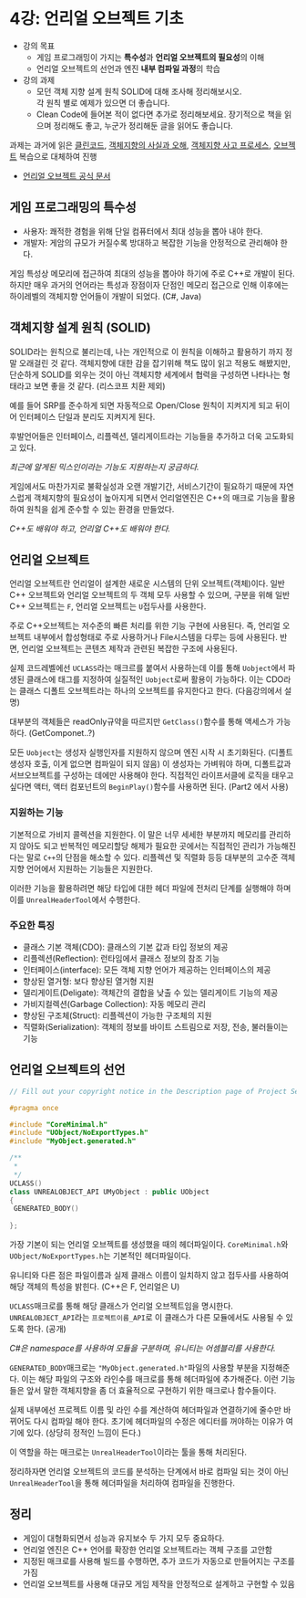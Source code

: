 # 4강: 언리얼 오브젝트 기초

- 강의 목표
  - 게임 프로그래밍이 가지는 **특수성**과 **언리얼 오브젝트의 필요성**의 이해
  - 언리얼 오브젝트의 선언과 엔진 **내부 컴파일 과정**의 학습
- 강의 과제
  - 모던 객체 지향 설계 원칙 SOLID에 대해 조사해 정리해보시오.  
각 원칙 별로 예제가 있으면 더 좋습니다.
  - Clean Code에 들어본 적이 없다면 추가로 정리해보세요. 장기적으로 책을 읽으며 정리해도 좋고, 누군가 정리해둔 글을 읽어도 좋습니다.

과제는 과거에 읽은 [클린코드](https://github.com/fkdl0048/BookReview/issues/58), [객체지향의 사실과 오해](https://github.com/fkdl0048/BookReview/issues/40), [객체지향 사고 프로세스](https://github.com/fkdl0048/BookReview/issues/36), [오브젝트](https://github.com/fkdl0048/BookReview/issues/209) 복습으로 대체하여 진행

- [언리얼 오브젝트 공식 문서](https://docs.unrealengine.com/5.3/ko/objects-in-unreal-engine/)

## 게임 프로그래밍의 특수성

- 사용자: 쾌적한 경험을 위해 단일 컴퓨터에서 최대 성능을 뽑아 내야 한다.
- 개발자: 게암의 규모가 커질수록 방대하고 복잡한 기능을 안정적으로 관리해야 한다.

게임 특성상 메모리에 접근하여 최대의 성능을 뽑아야 하기에 주로 C++로 개발이 된다. 하지만 매우 과거의 언어라는 특성과 장점이자 단점인 메모리 접근으로 인해 이후에는 하이레벨의 객체지향 언어들이 개발이 되었다. (C#, Java)

## 객체지향 설계 원칙 (SOLID)

SOLID라는 원칙으로 불리는데, 나는 개인적으로 이 원칙을 이해하고 활용하기 까지 정말 오래걸린 것 같다. 객체지향에 대한 감을 잡기위해 책도 많이 읽고 적용도 해봤지만, 단순하게 SOLID를 외우는 것이 아닌 객체지향 세계에서 협력을 구성하면 나타나는 형태라고 보면 좋을 것 같다. (리스코프 치환 제외)

예를 들어 SRP를 준수하게 되면 자동적으로 Open/Close 원칙이 지켜지게 되고 뒤이어 인터페이스 단일과 분리도 지켜지게 된다.

후발언어들은 인터페이스, 리플렉션, 델리게이트라는 기능들을 추가하고 더욱 고도화되고 있다.

*최근에 알게된 믹스인이라는 기능도 지원하는지 궁금하다.*

게임에서도 마찬가지로 불확실성과 오랜 개발기간, 서비스기간이 필요하기 때문에 자연스럽게 객체지향의 필요성이 높아지게 되면서 언리얼엔진은 C++의 매크로 기능을 활용하여 원칙을 쉽게 준수할 수 있는 환경을 만들었다.

*C++도 배워야 하고, 언리얼 C++도 배워야 한다.*

## 언리얼 오브젝트

언리얼 오브젝트란 언리얼이 설계한 새로운 시스템의 단위 오브젝트(객체)이다. 일반 C++ 오브젝트와 언리얼 오브젝트의 두 객체 모두 사용할 수 있으며, 구분을 위해 일반 C++ 오브젝트는 `F`, 언리얼 오브젝트는 `U`접두사를 사용한다.

주로 C++오브젝트는 저수준의 빠른 처리를 위한 기능 구현에 사용된다. 즉, 언리얼 오브젝트 내부에서 합성형태로 주로 사용하거나 File시스템을 다루는 등에 사용된다. 반면, 언리얼 오브젝트는 콘텐츠 제작과 관련된 복잡한 구조에 사용된다.

실제 코드레벨에선 `UCLASS`라는 매크르를 붙여서 사용하는데 이를 통해 `Uobject`에서 파생된 클래스에 태그를 지정하여 실질적인 `Uobject`로써 활용이 가능하다. 이는 CDO라는 클래스 디폴트 오브젝트라는 하나의 오브젝트를 유지한다고 한다. (다음강의에서 설명)

대부분의 객체들은 readOnly규약을 따르지만 `GetClass()`함수를 통해 액세스가 가능하다. (GetComponet..?)

모든 `Uobject`는 생성자 실행인자를 지원하지 않으며 엔진 시작 시 초기화된다. (디폴트 생성자 호출, 이게 없으면 컴파일이 되지 않음) 이 생성자는 가벼워야 하며, 디폴트값과 서브오브젝트를 구성하는 데에만 사용해야 한다. 직접적인 라이프서클에 로직을 태우고 싶다면 액터, 액터 컴포넌트의 `BeginPlay()`함수를 사용하면 된다. (Part2 에서 사용)

### 지원하는 기능

기본적으로 가비지 콜렉션을 지원한다. 이 말은 너무 세세한 부분까지 메모리를 관리하지 않아도 되고 반복적인 메모리할당 해제가 필요한 곳에서는 직접적인 관리가 가능해진다는 말로 `C++`의 단점을 해소할 수 있다. 리플렉션 및 직렬화 등등 대부분의 고수준 객체지향 언어에서 지원하는 기능들은 지원한다.

이러한 기능을 활용하려면 해당 타입에 대한 헤더 파일에 전처리 단계를 실행해야 하며 이를 `UnrealHeaderTool`에서 수행한다.

### 주요한 특징

- 클래스 기본 객체(CDO): 클래스의 기본 값과 타입 정보의 제공
- 리플렉션(Reflection): 런타임에서 클래스 정보의 참조 기능
- 인터페이스(interface): 모든 객체 지향 언어가 제공하는 인터페이스의 제공
- 향상된 열거형: 보다 향상된 열거형 지원
- 델리게이트(Deligate): 객체간의 결합을 낮출 수 있는 델리게이트 기능의 제공
- 가비지컬렉션(Garbage Collection): 자동 메모리 관리
- 향상된 구조체(Struct): 리플렉션이 가능한 구조체의 지원
- 직렬화(Serialization): 객체의 정보를 바이트 스트림으로 저장, 전송, 불러들이는 기능

## 언리얼 오브젝트의 선언

```cpp
// Fill out your copyright notice in the Description page of Project Settings.

#pragma once

#include "CoreMinimal.h"
#include "UObject/NoExportTypes.h"
#include "MyObject.generated.h"

/**
 * 
 */
UCLASS()
class UNREALOBJECT_API UMyObject : public UObject
{
 GENERATED_BODY()
 
};
```

가장 기본이 되는 언리얼 오브젝트를 생성했을 때의 헤더파일이다. `CoreMinimal.h`와 `UObject/NoExportTypes.h`는 기본적인 헤더파일이다.

유니티와 다른 점은 파일이름과 실제 클래스 이름이 일치하지 않고 접두사를 사용하여 해당 객체의 특성을 밝힌다. (C++은 F, 언리얼은 U)

`UCLASS`매크로를 통해 해당 클래스가 언리얼 오브젝트임을 명시한다. `UNREALOBJECT_API`라는 `프로젝트이름_API`로 이 클래스가 다른 모듈에서도 사용될 수 있도록 한다. (공개)

*C#은 namespace를 사용하여 모듈을 구분하며, 유니티는 어셈블리를 사용한다.*

`GENERATED_BODY`매크로는 `"MyObject.generated.h"`파일의 사용할 부분을 지정해준다. 이는 해당 파일의 구조와 라인수를 매크로를 통해 헤더파일에 추가해준다. 이런 기능들은 앞서 말한 객체지향을 좀 더 효율적으로 구현하기 위한 매크로나 함수들이다.

실제 내부에선 프로젝트 이름 및 라인 수를 계산하여 헤더파일과 연결하기에 줄수만 바뀌어도 다시 컴파일 해야 한다. 초기에 헤더파일의 수정은 에디터를 꺼야하는 이유가 여기에 있다. (상당히 정적인 느낌이 든다.)

이 역할을 하는 매크로는 `UnrealHeaderTool`이라는 툴을 통해 처리된다.

정리하자면 언리얼 오브젝트의 코드를 분석하는 단계에서 바로 컴파일 되는 것이 아닌 `UnrealHeaderTool`을 통해 헤더파일을 처리하여 컴파일을 진행한다.

## 정리

- 게임이 대형화되면서 성능과 유지보수 두 가지 모두 중요하다.
- 언리얼 엔진은 C++ 언어를 확장한 언리얼 오브젝트라는 객체 구조를 고안함
- 지정된 매크로를 사용해 빌드를 수행하면, 추가 코드가 자동으로 만들어지는 구조를 가짐
- 언리얼 오브젝트를 사용해 대규모 게임 제작을 안정적으로 설계하고 구현할 수 있음
